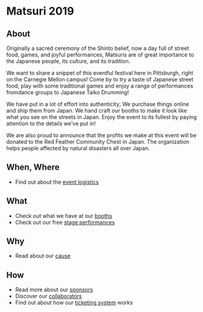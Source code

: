 # Matsuri 2019

## About

Originally a sacred ceremony of the Shinto belief, 
now a day full of street food, games, and joyful performances, 
Matsuris are of great importance to the Japanese people, its culture, and its tradition.

We want to share a snippet of this eventful festival here in Pittsburgh, 
right on the Carnegie Mellon campus! Come by to try a taste of Japanese street food, 
play with some traditional games and enjoy a range of performances fromdance groups to Japanese Taiko Drumming!

We have put in a lot of effort into authenticity; 
We purchase things online and ship them from Japan. 
We hand craft our booths to make it look like what you see on the streets in Japan. 
Enjoy the event to its fullest by paying attention to the details we've put in!

We are also proud to announce that the profits we make at this event will be 
donated to the Red Feather Community Chest in Japan. 
The organization helps people affected by natural disasters all over Japan. 

## When, Where

- Find out about the [event logistics](/matsuri/logistics)

## What

- Check out what we have at our [booths](/matsuri/booths)
- Check out our free [stage performances](/matsuri/stage)

## Why

- Read about our [cause](/matsuri/cause)

## How

- Read more about our [sponsors](/sponsors)
- Discover our [collaborators](/matsuri/j@cmu)
- Find out about how our [ticketing system](/matsuri/tickets) works
